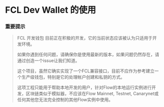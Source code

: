 # FCL Dev Wallet 的使用

### 重要提示

> FCL 开发钱包 目前正在积极的开发，它的当前状态应该被认为只适用于开发环境。
>
> 如果你遇到任何问题，请确保你是使用最新的版本，如果问题仍然存在，请通过创造一个issue让我们知道。
>
> 这个项目，虽然它确实实现了一个FCL兼容接口，目前不应作为参考建立一个生产级钱包，特别是它的处理帐户创建和私钥的方式。
>
> 这项工程只能用于帮助本地开发的用户，针对Flow的本地运行实例进行开发，区块链类似于模拟器，不应该在Flow Mainnet, Testnet, Canarynet或任何其他您无法完全控制的其他Flow实例中使用。




